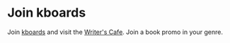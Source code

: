 # Join kboards

Join [kboards](http://www.kboards.com) and visit the [Writer's Cafe](http://www.kboards.com/index.php?board=60.0). 
Join a book promo in your genre.
